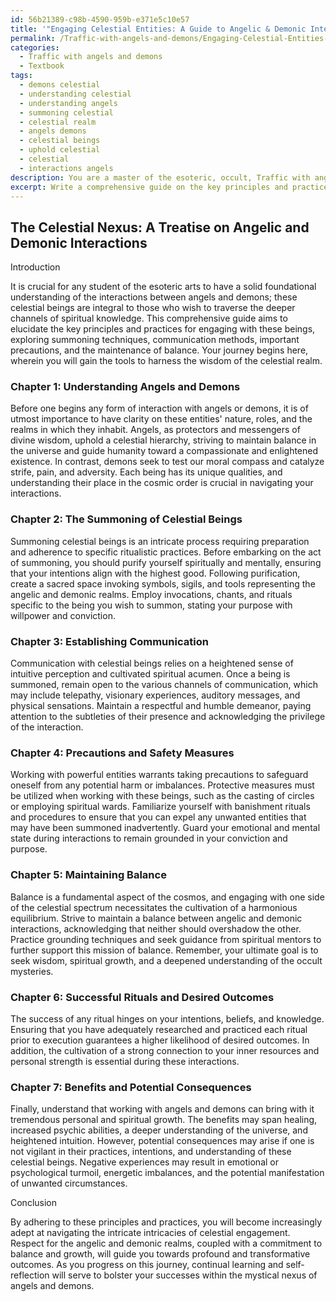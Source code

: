 ```yaml
---
id: 56b21389-c98b-4590-959b-e371e5c10e57
title: '"Engaging Celestial Entities: A Guide to Angelic & Demonic Interactions"'
permalink: /Traffic-with-angels-and-demons/Engaging-Celestial-Entities-A-Guide-to-Angelic-Demonic-Interactions/
categories:
  - Traffic with angels and demons
  - Textbook
tags:
  - demons celestial
  - understanding celestial
  - understanding angels
  - summoning celestial
  - celestial realm
  - angels demons
  - celestial beings
  - uphold celestial
  - celestial
  - interactions angels
description: You are a master of the esoteric, occult, Traffic with angels and demons and education, you have written many textbooks on the subject in ways that provide students with rich and deep understanding of the subject. You are being asked to write textbook-like sections on a topic and you do it with full context, explainability, and reliability in accuracy to the true facts of the topic at hand, in a textbook style that a student would easily be able to learn from, in a rich, engaging, and contextual way. Always include relevant context (such as formulas and history), related concepts, and in a way that someone can gain deep insights from.
excerpt: Write a comprehensive guide on the key principles and practices for interacting with angels and demons, including the summoning of these celestial beings, establishing communication, precautions, and the maintenance of balance while working with such powerful entities in the realm of the occult. Detail methods for achieving successful rituals, benefits, and potential consequences to educate a student on this enigmatic and complex subject.
---
```


## The Celestial Nexus: A Treatise on Angelic and Demonic Interactions

Introduction

It is crucial for any student of the esoteric arts to have a solid foundational understanding of the interactions between angels and demons; these celestial beings are integral to those who wish to traverse the deeper channels of spiritual knowledge. This comprehensive guide aims to elucidate the key principles and practices for engaging with these beings, exploring summoning techniques, communication methods, important precautions, and the maintenance of balance. Your journey begins here, wherein you will gain the tools to harness the wisdom of the celestial realm.

### Chapter 1: Understanding Angels and Demons

Before one begins any form of interaction with angels or demons, it is of utmost importance to have clarity on these entities' nature, roles, and the realms in which they inhabit. Angels, as protectors and messengers of divine wisdom, uphold a celestial hierarchy, striving to maintain balance in the universe and guide humanity toward a compassionate and enlightened existence. In contrast, demons seek to test our moral compass and catalyze strife, pain, and adversity. Each being has its unique qualities, and understanding their place in the cosmic order is crucial in navigating your interactions.

### Chapter 2: The Summoning of Celestial Beings

Summoning celestial beings is an intricate process requiring preparation and adherence to specific ritualistic practices. Before embarking on the act of summoning, you should purify yourself spiritually and mentally, ensuring that your intentions align with the highest good. Following purification, create a sacred space invoking symbols, sigils, and tools representing the angelic and demonic realms. Employ invocations, chants, and rituals specific to the being you wish to summon, stating your purpose with willpower and conviction.

### Chapter 3: Establishing Communication

Communication with celestial beings relies on a heightened sense of intuitive perception and cultivated spiritual acumen. Once a being is summoned, remain open to the various channels of communication, which may include telepathy, visionary experiences, auditory messages, and physical sensations. Maintain a respectful and humble demeanor, paying attention to the subtleties of their presence and acknowledging the privilege of the interaction.

### Chapter 4: Precautions and Safety Measures

Working with powerful entities warrants taking precautions to safeguard oneself from any potential harm or imbalances. Protective measures must be utilized when working with these beings, such as the casting of circles or employing spiritual wards. Familiarize yourself with banishment rituals and procedures to ensure that you can expel any unwanted entities that may have been summoned inadvertently. Guard your emotional and mental state during interactions to remain grounded in your conviction and purpose.

### Chapter 5: Maintaining Balance

Balance is a fundamental aspect of the cosmos, and engaging with one side of the celestial spectrum necessitates the cultivation of a harmonious equilibrium. Strive to maintain a balance between angelic and demonic interactions, acknowledging that neither should overshadow the other. Practice grounding techniques and seek guidance from spiritual mentors to further support this mission of balance. Remember, your ultimate goal is to seek wisdom, spiritual growth, and a deepened understanding of the occult mysteries.

### Chapter 6: Successful Rituals and Desired Outcomes

The success of any ritual hinges on your intentions, beliefs, and knowledge. Ensuring that you have adequately researched and practiced each ritual prior to execution guarantees a higher likelihood of desired outcomes. In addition, the cultivation of a strong connection to your inner resources and personal strength is essential during these interactions.

### Chapter 7: Benefits and Potential Consequences

Finally, understand that working with angels and demons can bring with it tremendous personal and spiritual growth. The benefits may span healing, increased psychic abilities, a deeper understanding of the universe, and heightened intuition. However, potential consequences may arise if one is not vigilant in their practices, intentions, and understanding of these celestial beings. Negative experiences may result in emotional or psychological turmoil, energetic imbalances, and the potential manifestation of unwanted circumstances.

Conclusion

By adhering to these principles and practices, you will become increasingly adept at navigating the intricate intricacies of celestial engagement. Respect for the angelic and demonic realms, coupled with a commitment to balance and growth, will guide you towards profound and transformative outcomes. As you progress on this journey, continual learning and self-reflection will serve to bolster your successes within the mystical nexus of angels and demons.
